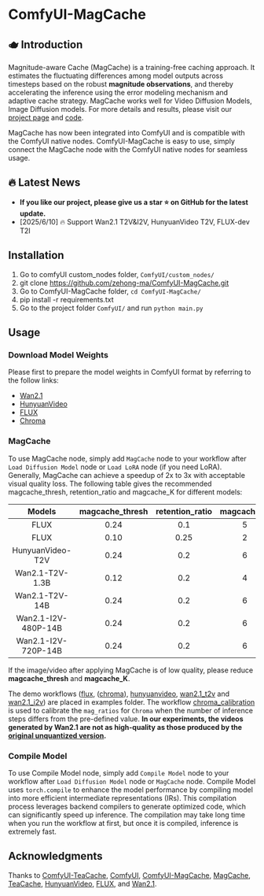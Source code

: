 # ComfyUI-MagCache

## 🫖 Introduction 
Magnitude-aware Cache (MagCache) is a training-free caching approach. It estimates the fluctuating differences among model outputs across timesteps based on the robust **magnitude observations**, and thereby accelerating the inference using the error modeling mechanism and adaptive cache strategy. MagCache works well for Video Diffusion Models, Image Diffusion models. For more details and results, please visit our [project page](https://zehong-ma.github.io/MagCache) and [code](https://github.com/Zehong-Ma/MagCache).

MagCache has now been integrated into ComfyUI and is compatible with the ComfyUI native nodes. ComfyUI-MagCache is easy to use, simply connect the MagCache node with the ComfyUI native nodes for seamless usage.

## 🔥 Latest News 
- **If you like our project, please give us a star ⭐ on GitHub for the latest update.**
- [2025/6/10] 🔥 Support Wan2.1 T2V&I2V, HunyuanVideo T2V, FLUX-dev T2I

## Installation
<!-- Installation via ComfyUI-Manager is preferred. Simply search for ComfyUI-MagCache in the list of nodes and click install.
### Manual installation -->
1. Go to comfyUI custom_nodes folder, `ComfyUI/custom_nodes/`
2. git clone https://github.com/zehong-ma/ComfyUI-MagCache.git
3. Go to ComfyUI-MagCache folder, `cd ComfyUI-MagCache/`
4. pip install -r requirements.txt
5. Go to the project folder `ComfyUI/` and run `python main.py`
## Usage

### Download Model Weights
Please first to prepare the model weights in ComfyUI format by referring to the follow links:
- [Wan2.1](https://comfyanonymous.github.io/ComfyUI_examples/wan/)
- [HunyuanVideo](https://comfyanonymous.github.io/ComfyUI_examples/hunyuan_video/)
- [FLUX](https://comfyanonymous.github.io/ComfyUI_examples/flux/)
- [Chroma](https://huggingface.co/lodestones/Chroma)

### MagCache
To use MagCache node, simply add `MagCache` node to your workflow after `Load Diffusion Model` node or `Load LoRA` node (if you need LoRA). Generally, MagCache can achieve a speedup of 2x to 3x with acceptable visual quality loss. The following table gives the recommended magcache_thresh, retention_ratio and magcache_K ​for different models:

<div align="center">

| Models                       |   magcache_thresh |   retention_ratio |    magcache_K     |  
|:----------------------------:|:-----------------:|:-----------------:|:-----------------:|
| FLUX                         |        0.24       |         0.1       |         5         |
| FLUX                         |        0.10       |         0.25      |         2         |
| HunyuanVideo-T2V             |        0.24       |         0.2       |         6         |
| Wan2.1-T2V-1.3B              |        0.12       |         0.2       |         4         |
| Wan2.1-T2V-14B               |        0.24       |         0.2       |         6         |
| Wan2.1-I2V-480P-14B          |        0.24       |         0.2       |         6         |
| Wan2.1-I2V-720P-14B          |        0.24       |         0.2       |         6         |

</div>

If the image/video after applying MagCache is of low quality, please reduce **magcache_thresh** and **magcache_K**.

The demo workflows ([flux](./examples/flux.json), ([chroma](./examples/chroma.json)), [hunyuanvideo](./examples/hunyuanvideo.json), [wan2.1_t2v](./examples/wan2.1_t2v.json) and [wan2.1_i2v](./examples/wan2.1_i2v.json)) are placed in examples folder. The workflow [chroma_calibration](./examples/chroma_calibration.json) is used to calibrate the `mag_ratios` for `Chroma` when the number of inference steps differs from the pre-defined value.
**In our experiments, the videos generated by Wan2.1 are not as high-quality as those produced by the [original unquantized version](https://github.com/Wan-Video/Wan2.1).**


### Compile Model
To use Compile Model node, simply add `Compile Model` node to your workflow after `Load Diffusion Model` node or `MagCache` node. Compile Model uses `torch.compile` to enhance the model performance by compiling model into more efficient intermediate representations (IRs). This compilation process leverages backend compilers to generate optimized code, which can significantly speed up inference. The compilation may take long time when you run the workflow at first, but once it is compiled, inference is extremely fast. 
<!-- The usage is shown below: -->
<!-- ![](./assets/compile.png) -->

## Acknowledgments
Thanks to [ComfyUI-TeaCache](https://github.com/welltop-cn/ComfyUI-TeaCache), [ComfyUI](https://github.com/comfyanonymous/ComfyUI), [ComfyUI-MagCache](https://github.com/wildminder/ComfyUI-MagCache), [MagCache](https://github.com/Zehong-Ma/MagCache/), [TeaCache](https://github.com/ali-vilab/TeaCache), [HunyuanVideo](https://github.com/Tencent/HunyuanVideo), [FLUX](https://github.com/black-forest-labs/flux), and [Wan2.1](https://github.com/Wan-Video/Wan2.1).
